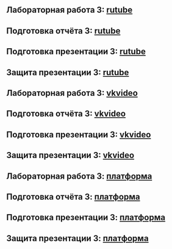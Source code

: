 ## Лабораторная работа 3: [rutube](https://rutube.ru/video/private/502cd01ba68fae5ff7d04e61565a8695/?p=bQdScVdNlMGdlzs88GvFqQ)
## Подготовка отчёта 3: [rutube](https://rutube.ru/video/private/322e5654a0c8a52a369f16467d5c4459/?p=gP7IeNueOlQQDfKtTgS-Ew)
## Подготовка презентации 3: [rutube](https://rutube.ru/video/private/31ee2d94dd89bf8f6ac1360b6939f7e5/?p=tTNm_58PWeZ3W3gyX0ODDQ)
## Защита презентации 3: [rutube](https://rutube.ru/video/private/2dbf4d33193839ce991e079c533a6c77/?p=yUdZynbBFZ1QgynjZmFrdg)

## Лабораторная работа 3: [vkvideo](https://vkvideo.ru/video-60844198_456239025?list=ln-5McTqv3VHREnSMgHwb)
## Подготовка отчёта 3: [vkvideo](https://vkvideo.ru/video-60844198_456239026?list=ln-H4UmoZ4JKTufP6iAgi)
## Подготовка презентации 3: [vkvideo](https://vkvideo.ru/video-60844198_456239027?list=ln-LITiZng7d57NIPM3i6)
## Защита презентации 3: [vkvideo](https://vkvideo.ru/video-60844198_456239028?list=ln-KxSDcNqiTpc8pZ6dzK)

## Лабораторная работа 3: [платформа](https://plvideo.ru/watch?v=YJ0Xy_yV5gzo)
## Подготовка отчёта 3: [платформа](https://plvideo.ru/watch?v=RN81sFkxxQbI)
## Подготовка презентации 3: [платформа](https://plvideo.ru/watch?v=l7VQ1FaXpjLX)
## Защита презентации 3: [платформа](https://plvideo.ru/watch?v=zJ3if5Q7aOjm)
